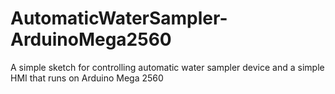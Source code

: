# AutomaticWaterSampler-ArduinoMega2560
A simple sketch for controlling automatic water sampler device and a simple HMI that runs on Arduino Mega 2560
